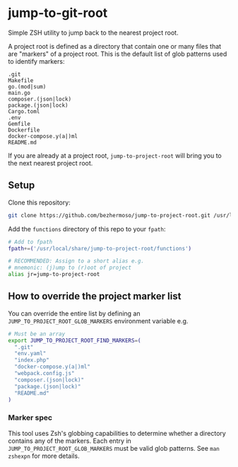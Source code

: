 # jump-to-git-root

Simple ZSH utility to jump back to the nearest project root.

A project root is defined as a directory that contain one or many files that are "markers" of a project root. This is the default list of glob patterns used to identify markers:

```
.git
Makefile
go.(mod|sum)
main.go
composer.(json|lock)
package.(json|lock)
Cargo.toml
.env
Gemfile
Dockerfile
docker-compose.y(a|)ml
README.md
```

If you are already at a project root, `jump-to-project-root` will bring you to the next nearest project root.

## Setup

Clone this repository:

```sh
git clone https://github.com/bezhermoso/jump-to-project-root.git /usr/local/share

```

Add the `functions` directory of this repo to your `fpath`:

```sh
# Add to fpath
fpath+=('/usr/local/share/jump-to-project-root/functions')

# RECOMMENDED: Assign to a short alias e.g.
# mnemonic: (j)ump to (r)oot of project
alias jr=jump-to-project-root
```

## How to override the project marker list

You can override the entire list by defining an `JUMP_TO_PROJECT_ROOT_GLOB_MARKERS` environment variable e.g.

```sh
# Must be an array
export JUMP_TO_PROJECT_ROOT_FIND_MARKERS=(
  ".git"
  "env.yaml"
  "index.php"
  "docker-compose.y(a|)ml"
  "webpack.config.js"
  "composer.(json|lock)"
  "package.(json|lock)"
  "README.md"
)
```

### Marker spec

This tool uses Zsh's globbing capabilities to determine whether a directory contains any of the markers. Each entry in
`JUMP_TO_PROJECT_ROOT_GLOB_MARKERS` must be valid glob patterns. See `man zshexpn` for more details.

